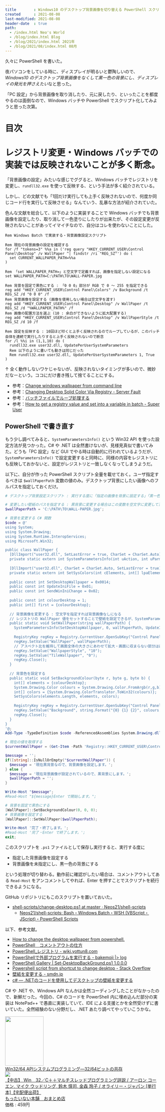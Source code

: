 ```yaml
---
title        : Windows10 のデスクトップ背景画像を切り替える PowerShell スクリプト
created      : 2021-08-08
last-modified: 2021-08-08
header-date  : true
path:
  - /index.html Neo's World
  - /blog/index.html Blog
  - /blog/2021/index.html 2021年
  - /blog/2021/08/index.html 08月
---
```


久々に PowerShell を書いた。

夜パソコンをしている時に、ディスプレイが明るいと鬱陶しいので、*Windows10 のデスクトップ背景画像をなくして黒一色の背景にし、ディスプレイの発光を押さえたい*なと思った。

「PC 設定」から背景画像を取り消したり、元に戻したり、といったことを都度やるのは面倒なので、Windows バッチや PowerShell でスクリプト化してみようと思った次第。

# 目次

# レジストリ変更・Windows バッチでの実装では反映されないことが多く断念。

「背景画像の設定」みたいな感じでググると、Windows バッチでレジストリを変更し、`rundll32.exe` を使って反映する、という手法が多く紹介されている。

しかし、どの文献でも「1回だけ実行しても上手く反映されないので、何度か同じコード行を実行して反映させる」なんていう、乱暴な方法が紹介されていた。

色んな文献を総合して、以下のように実装することで Windows バッチでも背景画像を設定したり、取り消して一色塗りにしたりが出来たが、その設定変更が反映されないことがあってイマイチなので、自分はコレを使わないことにした。

```batch
Rem Windows Batch で実装する・背景画像設定スクリプト

Rem 現在の背景画像の設定を確認する
for /f "tokens=3" %%a in ('reg query "HKEY_CURRENT_USER\Control Panel\Desktop" /v WallPaper ^| findstr /ri "REG_SZ"') do (
  set CURRENT_WALLPAPER_PATH=%%a
)

Rem 「set WALLPAPER_PATH=」と空文字で定義すれば、画像を指定しない設定になる
set WALLPAPER_PATH=C:\PATH\TO\WALL-PAPER.jpg

Rem 背景を固定で黒色にする : 「0 0 0」部分が RGB で 0 ～ 255 を指定できる
reg add "HKEY_CURRENT_USER\Control Panel\Colors" /v Background /t REG_SZ /d "0 0 0" /f
Rem 背景画像を設定する (画像を使用しない場合は空文字を渡す)
reg add "HKEY_CURRENT_USER\Control Panel\Desktop" /v WallPaper /t REG_SZ /d "%WALLPAPER_PATH%" /f
Rem 画像の配置方法を選ぶ (10 : 余白ができないように拡大配置する)
reg add "HKEY_CURRENT_USER\Control Panel\Desktop" /v WallPaperStyle /t REG_SZ /d 10 /f

Rem 設定を反映する : 10回ほど叩くと上手く反映されるのでループしているが、このバッチ自体を連続で実行したりすると上手く反映されないので断念
for /l %%i in (1,1,10) do (
  rundll32.exe user32.dll, UpdatePerUserSystemParameters
  Rem 以下のように書いても動きは同じだった
  Rem rundll32.exe user32.dll, UpdatePerUserSystemParameters 1, True
)
```

↑ 全く動作しないワケじゃないが、反映されないタイミングが多いので、微妙だなーという。ココにだけ書き残して捨てることにする。

- 参考：[Change windows wallpaper from command line](https://www.windows-commandline.com/change-windows-wallpaper-command-line/)
- 参考：[Changing Desktop Solid Color Via Registry - Server Fault](https://serverfault.com/questions/268423/changing-desktop-solid-color-via-registry)
- 参考：[バッチファイルでループ処理する](https://jj-blues.com/cms/wantto-useloop/)
- 参考：[How to get a registry value and set into a variable in batch - Super User](https://superuser.com/questions/995591/how-to-get-a-registry-value-and-set-into-a-variable-in-batch)

## PowerShell で書き直す

もう少し調べてみると、`SystemParametersInfo()` という Win32 API を使った設定方法が見つかった。C# や .NET は全然書けないが、見様見真似で書いてみた。どうも「PC 設定」など GUI でやる時は自動的に行われているようだが、`SystemParametersInfo()` で設定変更すると同時に、同様の内容をレジストリにも反映しておかないと、設定がレジストリと一致しなくなってしまうようだ。

以下に、自分が作った PowerShell スクリプト全量を載せておく。ユーザ指定するべきは `$wallPaperPath` 変数の値のみ。デスクトップ背景にしたい画像へのフルパスを指定しておくだけ。

```powershell
# デスクトップ背景設定スクリプト : 実行する度に「指定の画像を背景に設定する」「黒一色の背景に変更する」を切り替える

# 変更したい壁紙のパスを指定する : 黒背景に変更する場合はこの変数を空文字に変更して流用・続行する
$wallPaperPath = 'C:\PATH\TO\WALL-PAPER.jpg';

# 背景を変更する C# 関数
$code = @'
using System;
using System.Drawing;
using System.Runtime.InteropServices;
using Microsoft.Win32;

public class WallPaper {
  [DllImport("user32.dll", SetLastError = true, CharSet = CharSet.Auto)]
  private static extern int SystemParametersInfo(int uAction, int uParm, string lpvParam, int fuWinIni);
  
  [DllImport("user32.dll", CharSet = CharSet.Auto, SetLastError = true)]
  private static extern int SetSysColors(int cElements, int[] lpaElements, int[] lpRgbValues);
  
  public const int SetDesktopWallpaper = 0x0014;
  public const int UpdateIniFile = 0x01;
  public const int SendWinIniChange = 0x02;
  
  public const int colourDesktop = 1;
  public int[] first = {colourDesktop};
  
  // 背景画像を変更する : 空文字を指定すれば背景画像なしになる
  // レジストリの WallPaper 値をセットすることで壁紙を設定できるが、SystemParametersInfo() を呼び出さないと即座に反映されない
  public static void SetWallPaper(string wallPaperPath) {
    SystemParametersInfo(SetDesktopWallpaper, 0, wallPaperPath, UpdateIniFile | SendWinIniChange);
    
    RegistryKey regKey = Registry.CurrentUser.OpenSubKey("Control Panel\\Desktop", true);
    regKey.SetValue("WallPaper", wallPaperPath);
    // アスペクト比を維持して画面全体の大きさにあわせて拡大・画面に収まらない部分ははみ出すよう表示方法を設定する
    regKey.SetValue("WallpaperStyle", "10");
    regKey.SetValue("TileWallpaper", "0");
    regKey.Close();
  }
  
  // 背景色を設定する
  public static void SetBackgroundColour(byte r, byte g, byte b) {
    int[] elements = {colourDesktop};
    System.Drawing.Color colours = System.Drawing.Color.FromArgb(r,g,b);
    int[] colors = {System.Drawing.ColorTranslator.ToWin32(colours)};
    SetSysColors(elements.Length, elements, colors);
    
    RegistryKey regKey = Registry.CurrentUser.OpenSubKey("Control Panel\\Colors", true);
    regKey.SetValue("Background", string.Format("{0} {1} {2}", colours.R, colours.G, colours.B));
    regKey.Close();
  }
}
'@;
Add-Type -TypeDefinition $code -ReferencedAssemblies System.Drawing.dll;

# 現在の値を取得する
$currentWallPaper = (Get-Item -Path 'Registry::HKEY_CURRENT_USER\Control Panel\Desktop').GetValue('WallPaper');

$message = '';
if([string]::IsNullOrEmpty("$currentWallPaper")) {
  $message = '現在黒背景なので、背景画像を設定します。';
} else {
  $message = '現在背景画像が設定されているので、黒背景にします。';
  $wallPaperPath = '';
}

Write-Host "$message";
#Read-Host "${message}Enter で開始します。";

# 背景を固定で黒色にする
[WallPaper]::SetBackgroundColour(0, 0, 0);
# 背景画像を設定する
[WallPaper]::SetWallPaper($wallPaperPath);

Write-Host '完了・終了します。';
#Read-Host '完了・Enter で終了します。';
exit;
```

このスクリプトを `.ps1` ファイルとして保存し実行すると、実行する度に

- 指定した背景画像を設定する
- 背景画像を未指定にし、黒一色の背景にする

という処理が切り替わる。動作前に確認がしたい場合は、コメントアウトしてある `Read-Host` をアンコメントしてやれば、Enter を押すことでスクリプトを続行できるようになる。

GitHub リポジトリにもこのスクリプトを置いておいた。

- [shell-scripts/change-desktop.ps1 at master · Neos21/shell-scripts](https://github.com/Neos21/shell-scripts/blob/master/powershell/change-desktop.ps1)
  - [Neos21/shell-scripts: Bash・Windows Batch・WSH (VBScript・JScript)・PowerShell Scripts](https://github.com/Neos21/shell-scripts)

以下、参考文献。

- [How to change the desktop wallpaper from powershell.](https://gist.github.com/s7ephen/714023)
- [PowerShell　コメントアウトの仕方](https://www.oborodukiyo.info/PowerShell/v20/PS-Comment)
- [PowerShell_レジストリ - wiki.yottun8.com](http://wiki.yottun8.com/?PowerShell_%E3%83%AC%E3%82%B8%E3%82%B9%E3%83%88%E3%83%AA)
- [PowerShellで外部プログラムを実行する - bakemoji |> log](https://bakemoji.hatenablog.jp/entry/2014/08/24/141629)
- [PowerShell Gallery | Set-DesktopBackGround.ps1 1.0.0.0](https://www.powershellgallery.com/packages/Set-DesktopBackGround/1.0.0.0/Content/Set-DesktopBackGround.ps1)
- [Powershell script from shortcut to change desktop - Stack Overflow](https://stackoverflow.com/questions/9440135/powershell-script-from-shortcut-to-change-desktop)
- [壁紙を変更する - smdn.jp](https://smdn.jp/programming/tips/setdeskwallpaper/)
- [c# — .NETのコードを使用してデスクトップの壁紙を変更する](https://www.it-swarm-ja.com/ja/c%23/net%E3%81%AE%E3%82%B3%E3%83%BC%E3%83%89%E3%82%92%E4%BD%BF%E7%94%A8%E3%81%97%E3%81%A6%E3%83%87%E3%82%B9%E3%82%AF%E3%83%88%E3%83%83%E3%83%97%E3%81%AE%E5%A3%81%E7%B4%99%E3%82%92%E5%A4%89%E6%9B%B4%E3%81%99%E3%82%8B/967219646/)

C# や .NET や、Windows API なんかは全然コーディングしたことがなかったので、新鮮だった。今回の、C# のコードを PowerShell 内に埋め込んだ部分の実装は NotePad++ で愚直に実装していて、IDE による支援とかを全然受けずに書いていた。全然経験のない分野だし、.NET あたり調べてやっていこうかな。

<div class="ad-amazon">
  <div class="ad-amazon-image">
    <a href="https://www.amazon.co.jp/dp/4877832629?tag=neos21-22&amp;linkCode=osi&amp;th=1&amp;psc=1">
      <img src="https://m.media-amazon.com/images/I/518TyvjFlBL._SL160_.jpg" width="125" height="160">
    </a>
  </div>
  <div class="ad-amazon-info">
    <div class="ad-amazon-title">
      <a href="https://www.amazon.co.jp/dp/4877832629?tag=neos21-22&amp;linkCode=osi&amp;th=1&amp;psc=1">Win32/64 APIシステムプログラミング―32/64ビットの共存</a>
    </div>
  </div>
</div>

<div class="ad-rakuten">
  <div class="ad-rakuten-image">
    <a href="https://hb.afl.rakuten.co.jp/hgc/g00tbz72.waxycfd4.g00tbz72.waxyde4c/?pc=https%3A%2F%2Fitem.rakuten.co.jp%2Fmottainaihonpo-omatome%2F4900900699%2F&amp;m=http%3A%2F%2Fm.rakuten.co.jp%2Fmottainaihonpo-omatome%2Fi%2F10373400%2F">
      <img src="https://thumbnail.image.rakuten.co.jp/@0_mall/mottainaihonpo-omatome/cabinet/06795859/bksnzld1hizaipck.jpg?_ex=128x128">
    </a>
  </div>
  <div class="ad-rakuten-info">
    <div class="ad-rakuten-title">
      <a href="https://hb.afl.rakuten.co.jp/hgc/g00tbz72.waxycfd4.g00tbz72.waxyde4c/?pc=https%3A%2F%2Fitem.rakuten.co.jp%2Fmottainaihonpo-omatome%2F4900900699%2F&amp;m=http%3A%2F%2Fm.rakuten.co.jp%2Fmottainaihonpo-omatome%2Fi%2F10373400%2F">【中古】 Win　32／C＋＋マルチスレッドプログラミング詳説 / アーロン コーエン, マイク ウッドリング, 鈴木 慎司, 金森 玲子 / オライリー・ジャパン [単行本]【宅配便出荷】</a>
    </div>
    <div class="ad-rakuten-shop">
      <a href="https://hb.afl.rakuten.co.jp/hgc/g00tbz72.waxycfd4.g00tbz72.waxyde4c/?pc=https%3A%2F%2Fwww.rakuten.co.jp%2Fmottainaihonpo-omatome%2F&amp;m=http%3A%2F%2Fm.rakuten.co.jp%2Fmottainaihonpo-omatome%2F">もったいない本舗　おまとめ店</a>
    </div>
    <div class="ad-rakuten-price">価格 : 459円</div>
  </div>
</div>
